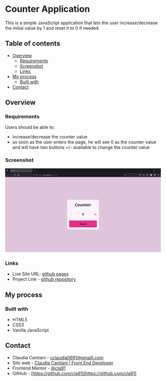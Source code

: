 # Counter Application

This is a simple JavaScript application that lets the user increase/decrease the initial value by 1 and reset it to 0 if needed.

## Table of contents

- [Overview](#overview)
  - [Requirements](#requirements)
  - [Screenshot](#screenshot)
  - [Links](#links)
- [My process](#my-process)
  - [Built with](#built-with)
- [Contact](#contact)


## Overview

### Requirements

Users should be able to:

- increase/decrease the counter value
- as soon as the user enters the page, he will see 0 as the counter value and will have two buttons +/- available to change the counter value


### Screenshot

![](./counter-application.gif)


### Links

- Live Site URL: [github pages](https://cla91.github.io/counter/)
- Project Link - [github repository](https://github.com/cla91/counter)

## My process

### Built with

- HTML5
- CSS3
- Vanilla JavaScript

## Contact
- Claudia Cantiani - cclaudia0691@gmaill.com
- Sito web - [Claudia Cantiani | Front End Developer](https://cla91.github.io/)
- Frontend Mentor - [@cla91](https://www.frontendmentor.io/profile/cla91)
- GitHub - [https://github.com/cla91](https://github.com/cla91)

